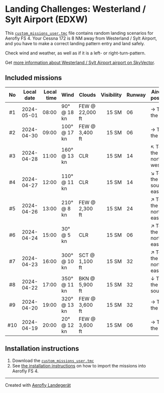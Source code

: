 # Landing Challenges: Westerland / Sylt Airport (EDXW)

This [`custom_missions_user.tmc`](./custom_missions_user.tmc) file contains random landing scenarios for Aerofly FS 4.
Your Cessna 172 is 8 NM away from Westerland / Sylt Airport, and you have to make a correct landing pattern entry and land safely.

Check wind and weather, as well as if it is a left- or right-turn-pattern.

Get [more information about Westerland / Sylt Airport airport on SkyVector](https://skyvector.com/airport/EDXW).

## Included missions

| No  | Local date | Local time | Wind         | Clouds          | Visibility | Runway  | Aircraft position   |
| :-: | ---------- | ---------: | ------------ | --------------- | ---------: | ------- | ------------------- |
| #1  | 2024-05-01 |      08:00 |  90° @ 18 kn | FEW @ 22,000 ft |      15 SM | 06      | → To the east       |
| #2  | 2024-04-30 |      09:00 | 100° @ 17 kn | FEW @  3,400 ft |      15 SM | 06      | → To the east       |
| #3  | 2024-04-28 |      11:00 | 160° @ 13 kn | CLR             |      15 SM | 14      | ↖ To the north-west |
| #4  | 2024-04-27 |      12:00 | 110° @ 11 kn | CLR             |      15 SM | 14      | ↘ To the south-east |
| #5  | 2024-04-26 |      13:00 | 210° @  8 kn | FEW @  2,300 ft |      15 SM | 24      | ↗ To the north-east |
| #6  | 2024-04-24 |      15:00 |  30° @  5 kn | CLR             |      15 SM | 06      | ↗ To the north-east |
| #7  | 2024-04-23 |      16:00 | 300° @ 10 kn | SCT @  1,100 ft |      15 SM | 32      | ↗ To the north-east |
| #8  | 2024-04-22 |      17:00 | 350° @ 11 kn | BKN @  5,900 ft |      15 SM | 32      | ↓ To the south      |
| #9  | 2024-04-20 |      19:00 | 320° @ 13 kn | FEW @  3,600 ft |      15 SM | 32      | → To the east       |
| #10 | 2024-04-19 |      20:00 |  20° @ 12 kn | FEW @  3,600 ft |      15 SM | 06      | → To the east       |

## Installation instructions

1. Download the [`custom_missions_user.tmc`](./custom_missions_user.tmc)
2. See [the installation instructions](https://fboes.github.io/aerofly-missions/docs/generic-installation.html) on how to import the missions into Aerofly FS 4.

---

Created with [Aerofly Landegerät](https://github.com/fboes/aerofly-patterns)